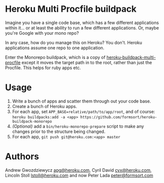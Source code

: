 # Heroku Multi Procfile buildpack

Imagine you have a single code base, which has a few different applications within it... or at least the ability to run a few different applications. Or, maybe you're Google with your mono repo?

In any case, how do you manage this on Heroku? You don't. Heroku applications assume one repo to one application.

Enter the Monorepo buildpack, which is a copy of [heroku-buildpack-multi-procfile](https://github.com/heroku/heroku-buildpack-multi-procfile) except it moves the target path in to the root, rather than just the Procfile. This helps for ruby apps etc.

# Usage

1. Write a bunch of apps and scatter them through out your code base.
2. Create a bunch of Heroku apps.
3. For each app, set `APP_BASE=relative/path/to/app/root`, and of course:
   `heroku buildpacks:add -a <app> https://github.com/formsort/heroku-buildpack-monorepo`
5. _(Optional)_ add a `bin/heroku-monorepo-prepare` script to make any changes
prior to the structure being changed.
4. For each app, `git push git@heroku.com:<app> master`

# Authors

Andrew Gwozdziewycz <apg@heroku.com>, Cyril David <cyx@heroku.com>, Lincoln Stoll <lstoll@heroku.com> and now Peter Lada <peter@formsort.com>
